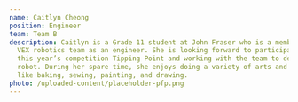 ```yaml
---
name: Caitlyn Cheong
position: Engineer
team: Team B
description: Caitlyn is a Grade 11 student at John Fraser who is a member of the
  VEX robotics team as an engineer. She is looking forward to participating in
  this year’s competition Tipping Point and working with the team to develop a
  robot. During her spare time, she enjoys doing a variety of arts and crafts,
  like baking, sewing, painting, and drawing.
photo: /uploaded-content/placeholder-pfp.png
---
```

